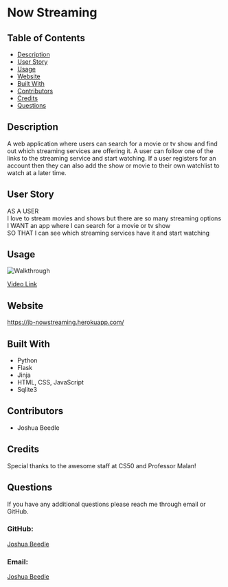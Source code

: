 # Now Streaming
## Table of Contents
* [Description](#description)
* [User Story](#user-story)
* [Usage](#usage)
* [Website](#website)
* [Built With](#built-with)
* [Contributors](#contributors)
* [Credits](#credits)
* [Questions](#questions)
## Description
A web application where users can search for a movie or tv show and find out which streaming services are offering it. A user can follow one of the links to the streaming service and start watching. If a user registers for an account then they can also add the show or movie to their own watchlist to watch at a later time.
## User Story
AS A USER </br>
I love to stream movies and shows but there are so many streaming options</br>
I WANT an app where I can search for a movie or tv show</br>
SO THAT I can see which streaming services have it and start watching

## Usage
![Walkthrough](./NowStreaming.gif)

[Video Link](https://drive.google.com/file/d/14vdqAYu3-qG_oVucJIP3qLdmUtSO29X3/view)
## Website
https://jb-nowstreaming.herokuapp.com/
## Built With
* Python
* Flask
* Jinja
* HTML, CSS, JavaScript
* Sqlite3
## Contributors
* Joshua Beedle
## Credits
Special thanks to the awesome staff at CS50 and Professor Malan!
## Questions
If you have any additional questions please reach me through email or GitHub.

### GitHub:

[Joshua Beedle](https://github.com/jbeedle19)

### Email:

[Joshua Beedle](mailto:josh.beedle@gmail.com)